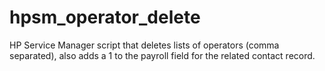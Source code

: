 # hpsm_operator_delete
HP Service Manager script that deletes lists of operators (comma separated), also adds a 1 to the payroll field for the related contact record.
